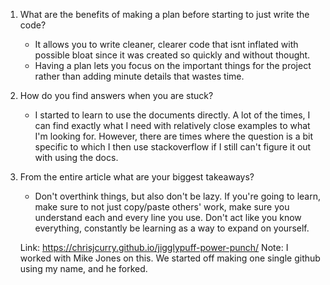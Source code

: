1. What are the benefits of making a plan before starting to just write the code?
    - It allows you to write cleaner, clearer code that isnt inflated with possible bloat since it was created so quickly and without thought.
    - Having a plan lets you focus on the important things for the project rather than adding minute details that wastes time.

2. How do you find answers when you are stuck?
    - I started to learn to use the documents directly. A lot of the times, I can find exactly what I need with relatively close examples to what I'm looking for. However, there are times where the question is a bit specific to which I then use stackoverflow if I still can't figure it out with using the docs.

3. From the entire article what are your biggest takeaways?
    - Don't overthink things, but also don't be lazy. If you're going to learn, make sure to not just copy/paste others' work, make sure you understand each and every line you use. Don't act like you know everything, constantly be learning as a way to expand on yourself.

    Link: https://chrisjcurry.github.io/jigglypuff-power-punch/
    Note: I worked with Mike Jones on this. We started off making one single github using my name, and he forked.